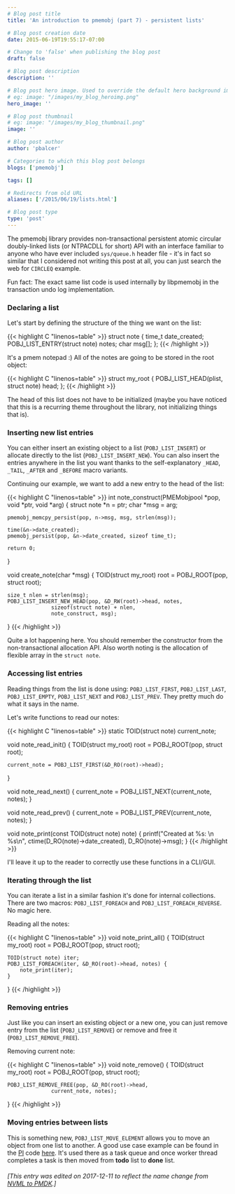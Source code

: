 ```yaml
---
# Blog post title
title: 'An introduction to pmemobj (part 7) - persistent lists'

# Blog post creation date
date: 2015-06-19T19:55:17-07:00

# Change to 'false' when publishing the blog post
draft: false

# Blog post description
description: ''

# Blog post hero image. Used to override the default hero background image.
# eg: image: "/images/my_blog_heroimg.png"
hero_image: ''

# Blog post thumbnail
# eg: image: "/images/my_blog_thumbnail.png"
image: ''

# Blog post author
author: 'pbalcer'

# Categories to which this blog post belongs
blogs: ['pmemobj']

tags: []

# Redirects from old URL
aliases: ['/2015/06/19/lists.html']

# Blog post type
type: 'post'
---
```


The pmemobj library provides non-transactional persistent atomic circular doubly-linked lists (or NTPACDLL for short) API with an interface familiar to anyone who have ever included `sys/queue.h` header file - it's in fact so similar that I considered not writing this post at all, you can just search the web for `CIRCLEQ` example.

Fun fact: The exact same list code is used internally by libpmemobj in the transaction undo log implementation.

### Declaring a list

Let's start by defining the structure of the thing we want on the list:

{{< highlight C "linenos=table" >}}
struct note {
time_t date_created;
POBJ_LIST_ENTRY(struct note) notes;
char msg[];
};
{{< /highlight >}}

It's a pmem notepad :) All of the notes are going to be stored in the root object:

{{< highlight C "linenos=table" >}}
struct my_root {
POBJ_LIST_HEAD(plist, struct note) head;
};
{{< /highlight >}}

The head of this list does not have to be initialized (maybe you have noticed that this is a recurring theme throughout the library, not initializing things that is).

### Inserting new list entries

You can either insert an existing object to a list (`POBJ_LIST_INSERT`) or allocate directly to the list (`POBJ_LIST_INSERT_NEW`). You can also insert the entries anywhere in the list you want thanks to the self-explanatory `_HEAD`, `_TAIL`, `_AFTER` and `_BEFORE` macro variants.

Continuing our example, we want to add a new entry to the head of the list:

{{< highlight C "linenos=table" >}}
int note_construct(PMEMobjpool *pop, void *ptr, void *arg) {
struct note *n = ptr;
char \*msg = arg;

    pmemobj_memcpy_persist(pop, n->msg, msg, strlen(msg));

    time(&n->date_created);
    pmemobj_persist(pop, &n->date_created, sizeof time_t);

    return 0;

}

void create_note(char \*msg) {
TOID(struct my_root) root = POBJ_ROOT(pop, struct root);

    size_t nlen = strlen(msg);
    POBJ_LIST_INSERT_NEW_HEAD(pop, &D_RW(root)->head, notes,
    			  sizeof(struct note) + nlen,
    			  note_construct, msg);

}
{{< /highlight >}}

Quite a lot happening here. You should remember the constructor from the non-transactional allocation API. Also worth noting is the allocation of flexible array in the `struct note`.

### Accessing list entries

Reading things from the list is done using: `POBJ_LIST_FIRST`, `POBJ_LIST_LAST`, `POBJ_LIST_EMPTY`, `POBJ_LIST_NEXT` and `POBJ_LIST_PREV`. They pretty much do what it says in the name.

Let's write functions to read our notes:

{{< highlight C "linenos=table" >}}
static TOID(struct note) current_note;

void note_read_init() {
TOID(struct my_root) root = POBJ_ROOT(pop, struct root);

    current_note = POBJ_LIST_FIRST(&D_RO(root)->head);

}

void note_read_next() {
current_note = POBJ_LIST_NEXT(current_note, notes);
}

void note_read_prev() {
current_note = POBJ_LIST_PREV(current_note, notes);
}

void note_print(const TOID(struct note) note) {
printf("Created at %s: \n %s\n",
ctime(D_RO(note)->date_created),
D_RO(note)->msg);
}
{{< /highlight >}}

I'll leave it up to the reader to correctly use these functions in a CLI/GUI.

### Iterating through the list

You can iterate a list in a similar fashion it's done for internal collections. There are two macros: `POBJ_LIST_FOREACH` and `POBJ_LIST_FOREACH_REVERSE`. No magic here.

Reading all the notes:

{{< highlight C "linenos=table" >}}
void note_print_all() {
TOID(struct my_root) root = POBJ_ROOT(pop, struct root);

    TOID(struct note) iter;
    POBJ_LIST_FOREACH(iter, &D_RO(root)->head, notes) {
    	note_print(iter);
    }

}
{{< /highlight >}}

### Removing entries

Just like you can insert an existing object or a new one, you can just remove entry from the list (`POBJ_LIST_REMOVE`) or remove and free it (`POBJ_LIST_REMOVE_FREE`).

Removing current note:

{{< highlight C "linenos=table" >}}
void note_remove() {
TOID(struct my_root) root = POBJ_ROOT(pop, struct root);

    POBJ_LIST_REMOVE_FREE(pop, &D_RO(root)->head,
    		      current_note, notes);

}
{{< /highlight >}}

### Moving entries between lists

This is something new, `POBJ_LIST_MOVE_ELEMENT` allows you to move an object from one list to another. A good use case example can be found in the [PI](https://en.wikipedia.org/wiki/Leibniz_formula_for_%CF%80) code [here](https://github.com/pmem/pmdk/tree/master/src/examples/libpmemobj). It's used there as a task queue and once worker thread completes a task is then moved from **todo** list to **done** list.

###### [This entry was edited on 2017-12-11 to reflect the name change from [NVML to PMDK](/blog/2017/12/NVML-is-now-PMDK).]
